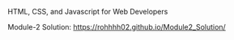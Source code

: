 HTML, CSS, and Javascript for Web Developers

Module-2 Solution: https://rohhhh02.github.io/Module2_Solution/
